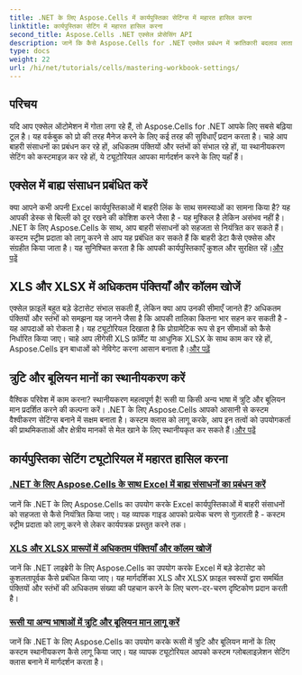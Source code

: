 ```yaml
---
title: .NET के लिए Aspose.Cells में कार्यपुस्तिका सेटिंग्स में महारत हासिल करना
linktitle: कार्यपुस्तिका सेटिंग में महारत हासिल करना
second_title: Aspose.Cells .NET एक्सेल प्रोसेसिंग API
description: जानें कि कैसे Aspose.Cells for .NET एक्सेल प्रबंधन में क्रांतिकारी बदलाव लाता है। ट्यूटोरियल स्थानीयकरण, डेटासेट प्रबंधन, बाहरी संसाधन और कार्यपुस्तिका सेटिंग को गहराई से कवर करते हैं।
type: docs
weight: 22
url: /hi/net/tutorials/cells/mastering-workbook-settings/
---
```


## परिचय

यदि आप एक्सेल ऑटोमेशन में गोता लगा रहे हैं, तो Aspose.Cells for .NET आपके लिए सबसे बढ़िया टूल है। यह वर्कबुक को प्रो की तरह मैनेज करने के लिए कई तरह की सुविधाएँ प्रदान करता है। चाहे आप बाहरी संसाधनों का प्रबंधन कर रहे हों, अधिकतम पंक्तियों और स्तंभों को संभाल रहे हों, या स्थानीयकरण सेटिंग को कस्टमाइज़ कर रहे हों, ये ट्यूटोरियल आपका मार्गदर्शन करने के लिए यहाँ हैं।

## एक्सेल में बाह्य संसाधन प्रबंधित करें

क्या आपने कभी अपनी Excel कार्यपुस्तिकाओं में बाहरी लिंक के साथ समस्याओं का सामना किया है? यह आपकी डेस्क से बिल्ली को दूर रखने की कोशिश करने जैसा है - यह मुश्किल है लेकिन असंभव नहीं है। .NET के लिए Aspose.Cells के साथ, आप बाहरी संसाधनों को सहजता से नियंत्रित कर सकते हैं। कस्टम स्ट्रीम प्रदाता को लागू करने से आप यह प्रबंधित कर सकते हैं कि बाहरी डेटा कैसे एक्सेस और संग्रहीत किया जाता है। यह सुनिश्चित करता है कि आपकी कार्यपुस्तिकाएँ कुशल और सुरक्षित रहें।[और पढ़ें](./manage-external-resources-in-excel/)

## XLS और XLSX में अधिकतम पंक्तियाँ और कॉलम खोजें

 एक्सेल फ़ाइलें बहुत बड़े डेटासेट संभाल सकती हैं, लेकिन क्या आप उनकी सीमाएँ जानते हैं? अधिकतम पंक्तियों और स्तंभों को समझना यह जानने जैसा है कि आपकी तालिका कितना भार सहन कर सकती है - यह आपदाओं को रोकता है। यह ट्यूटोरियल दिखाता है कि प्रोग्रामेटिक रूप से इन सीमाओं को कैसे निर्धारित किया जाए। चाहे आप लीगेसी XLS फ़ॉर्मेट या आधुनिक XLSX के साथ काम कर रहे हों, Aspose.Cells इन बाधाओं को नेविगेट करना आसान बनाता है।[और पढ़ें](./find-maximum-rows-and-columns/)

## त्रुटि और बूलियन मानों का स्थानीयकरण करें

वैश्विक परिवेश में काम करना? स्थानीयकरण महत्वपूर्ण है! रूसी या किसी अन्य भाषा में त्रुटि और बूलियन मान प्रदर्शित करने की कल्पना करें। .NET के लिए Aspose.Cells आपको आसानी से कस्टम वैश्वीकरण सेटिंग्स बनाने में सक्षम बनाता है। कस्टम क्लास को लागू करके, आप इन तत्वों को उपयोगकर्ता की प्राथमिकताओं और क्षेत्रीय मानकों से मेल खाने के लिए स्थानीयकृत कर सकते हैं।[और पढ़ें](./implement-error-and-boolean-value-in-russian-languages/)

## कार्यपुस्तिका सेटिंग ट्यूटोरियल में महारत हासिल करना
### [.NET के लिए Aspose.Cells के साथ Excel में बाह्य संसाधनों का प्रबंधन करें](./manage-external-resources-in-excel/)
जानें कि .NET के लिए Aspose.Cells का उपयोग करके Excel कार्यपुस्तिकाओं में बाहरी संसाधनों को सहजता से कैसे नियंत्रित किया जाए। यह व्यापक गाइड आपको प्रत्येक चरण से गुज़ारती है - कस्टम स्ट्रीम प्रदाता को लागू करने से लेकर कार्यपत्रक प्रस्तुत करने तक।
### [XLS और XLSX प्रारूपों में अधिकतम पंक्तियाँ और कॉलम खोजें](./find-maximum-rows-and-columns/)
जानें कि .NET लाइब्रेरी के लिए Aspose.Cells का उपयोग करके Excel में बड़े डेटासेट को कुशलतापूर्वक कैसे प्रबंधित किया जाए। यह मार्गदर्शिका XLS और XLSX फ़ाइल स्वरूपों द्वारा समर्थित पंक्तियों और स्तंभों की अधिकतम संख्या की पहचान करने के लिए चरण-दर-चरण दृष्टिकोण प्रदान करती है।
### [रूसी या अन्य भाषाओं में त्रुटि और बूलियन मान लागू करें](./implement-error-and-boolean-value-in-russian-languages/)
जानें कि .NET के लिए Aspose.Cells का उपयोग करके रूसी में त्रुटि और बूलियन मानों के लिए कस्टम स्थानीयकरण कैसे लागू किया जाए। यह व्यापक ट्यूटोरियल आपको कस्टम ग्लोबलाइज़ेशन सेटिंग क्लास बनाने में मार्गदर्शन करता है।